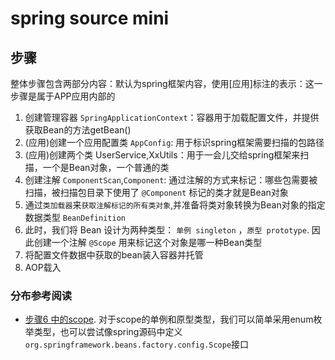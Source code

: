 # spring source mini

## 步骤

整体步骤包含两部分内容：默认为spring框架内容，使用[应用]标注的表示：这一步骤是属于APP应用内部的

1. 创建管理容器 `SpringApplicationContext`：容器用于加载配置文件，并提供获取Bean的方法getBean()
2. (应用)创建一个应用配置类 `AppConfig`: 用于标识spring框架需要扫描的包路径
3. (应用)创建两个类 UserService,XxUtils：用于一会儿交给spring框架来扫描，一个是Bean对象，一个普通的类
4. 创建注解 `ComponentScan`,`Component`: 通过注解的方式来标记：哪些包需要被扫描，被扫描包目录下使用了 `@Component` 标记的类才就是Bean对象
5. 通过`类加载器`来`获取注解标记的所有类对象`,并准备将类对象转换为Bean对象的指定数据类型 `BeanDefinition`
6. 此时，我们将 Bean 设计为两种类型： `单例 singleton` ，`原型 prototype`. 因此创建一个注解 `@Scope` 用来标记这个对象是哪一种Bean类型
7. 将配置文件数据中获取的bean装入容器并托管
8. AOP载入




### 分布参考阅读

- [步骤6 中的scope](https://waylau.com/custom-scope-in-spring/#:~:text=%E5%A4%A7%E5%AE%B6%E5%AF%B9%E4%BA%8E%20Spring%20%E7%9A%84%20scope%20%E5%BA%94%E8%AF%A5%E9%83%BD%E4%B8%8D%E4%BC%9A%E9%BB%98%E8%AE%A4%E3%80%82%20%E6%89%80%E8%B0%93%20scope%EF%BC%8C%E5%AD%97%E9%9D%A2%E7%90%86%E8%A7%A3%E5%B0%B1%E6%98%AF%E2%80%9C%E4%BD%9C%E7%94%A8%E5%9F%9F%E2%80%9D%E3%80%81%E2%80%9C%E8%8C%83%E5%9B%B4%E2%80%9D%EF%BC%8C%E5%A6%82%E6%9E%9C%E4%B8%80%E4%B8%AA%20bean,%E7%9A%84%20scope%20%E9%85%8D%E7%BD%AE%E4%B8%BA%20singleton%EF%BC%8C%E5%88%99%E4%BB%8E%E5%AE%B9%E5%99%A8%E4%B8%AD%E8%8E%B7%E5%8F%96%20bean%20%E8%BF%94%E5%9B%9E%E7%9A%84%E5%AF%B9%E8%B1%A1%E9%83%BD%E6%98%AF%E7%9B%B8%E5%90%8C%E7%9A%84%EF%BC%9B%E5%A6%82%E6%9E%9C%20scope%20%E9%85%8D%E7%BD%AE%E4%B8%BAprototype%EF%BC%8C%E5%88%99%E6%AF%8F%E6%AC%A1%E8%BF%94%E5%9B%9E%E7%9A%84%E5%AF%B9%E8%B1%A1%E9%83%BD%E4%B8%8D%E5%90%8C%E3%80%82).
对于scope的单例和原型类型，我们可以简单采用enum枚举类型，也可以尝试像spring源码中定义 `org.springframework.beans.factory.config.Scope`接口